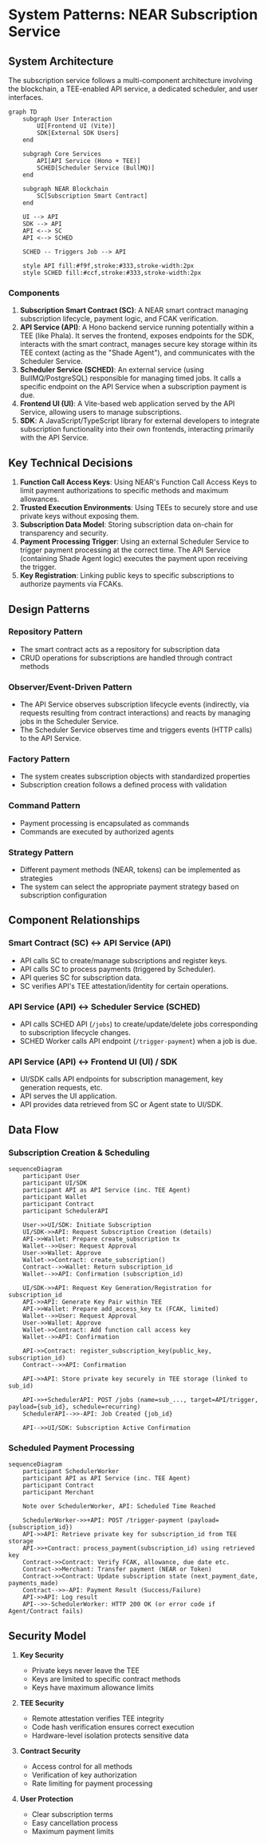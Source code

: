 # System Patterns: NEAR Subscription Service

## System Architecture

The subscription service follows a multi-component architecture involving the blockchain, a TEE-enabled API service, a dedicated scheduler, and user interfaces.

```mermaid
graph TD
    subgraph User Interaction
        UI[Frontend UI (Vite)]
        SDK[External SDK Users]
    end

    subgraph Core Services
        API[API Service (Hono + TEE)]
        SCHED[Scheduler Service (BullMQ)]
    end

    subgraph NEAR Blockchain
        SC[Subscription Smart Contract]
    end

    UI --> API
    SDK --> API
    API <--> SC
    API <--> SCHED

    SCHED -- Triggers Job --> API

    style API fill:#f9f,stroke:#333,stroke-width:2px
    style SCHED fill:#ccf,stroke:#333,stroke-width:2px
```

### Components

1.  **Subscription Smart Contract (SC)**: A NEAR smart contract managing subscription lifecycle, payment logic, and FCAK verification.
2.  **API Service (API)**: A Hono backend service running potentially within a TEE (like Phala). It serves the frontend, exposes endpoints for the SDK, interacts with the smart contract, manages secure key storage within its TEE context (acting as the "Shade Agent"), and communicates with the Scheduler Service.
3.  **Scheduler Service (SCHED)**: An external service (using BullMQ/PostgreSQL) responsible for managing timed jobs. It calls a specific endpoint on the API Service when a subscription payment is due.
4.  **Frontend UI (UI)**: A Vite-based web application served by the API Service, allowing users to manage subscriptions.
5.  **SDK**: A JavaScript/TypeScript library for external developers to integrate subscription functionality into their own frontends, interacting primarily with the API Service.

## Key Technical Decisions

1. **Function Call Access Keys**: Using NEAR's Function Call Access Keys to limit payment authorizations to specific methods and maximum allowances.
2. **Trusted Execution Environments**: Using TEEs to securely store and use private keys without exposing them.
3. **Subscription Data Model**: Storing subscription data on-chain for transparency and security.
4. **Payment Processing Trigger**: Using an external Scheduler Service to trigger payment processing at the correct time. The API Service (containing Shade Agent logic) executes the payment upon receiving the trigger.
5. **Key Registration**: Linking public keys to specific subscriptions to authorize payments via FCAKs.

## Design Patterns

### Repository Pattern
- The smart contract acts as a repository for subscription data
- CRUD operations for subscriptions are handled through contract methods

### Observer/Event-Driven Pattern
- The API Service observes subscription lifecycle events (indirectly, via requests resulting from contract interactions) and reacts by managing jobs in the Scheduler Service.
- The Scheduler Service observes time and triggers events (HTTP calls) to the API Service.

### Factory Pattern
- The system creates subscription objects with standardized properties
- Subscription creation follows a defined process with validation

### Command Pattern
- Payment processing is encapsulated as commands
- Commands are executed by authorized agents

### Strategy Pattern
- Different payment methods (NEAR, tokens) can be implemented as strategies
- The system can select the appropriate payment strategy based on subscription configuration

## Component Relationships

### Smart Contract (SC) ↔ API Service (API)
- API calls SC to create/manage subscriptions and register keys.
- API calls SC to process payments (triggered by Scheduler).
- API queries SC for subscription data.
- SC verifies API's TEE attestation/identity for certain operations.

### API Service (API) ↔ Scheduler Service (SCHED)
- API calls SCHED API (`/jobs`) to create/update/delete jobs corresponding to subscription lifecycle changes.
- SCHED Worker calls API endpoint (`/trigger-payment`) when a job is due.

### API Service (API) ↔ Frontend UI (UI) / SDK
- UI/SDK calls API endpoints for subscription management, key generation requests, etc.
- API serves the UI application.
- API provides data retrieved from SC or Agent state to UI/SDK.

## Data Flow

### Subscription Creation & Scheduling
```mermaid
sequenceDiagram
    participant User
    participant UI/SDK
    participant API as API Service (inc. TEE Agent)
    participant Wallet
    participant Contract
    participant SchedulerAPI

    User->>UI/SDK: Initiate Subscription
    UI/SDK->>API: Request Subscription Creation (details)
    API->>Wallet: Prepare create_subscription tx
    Wallet-->>User: Request Approval
    User->>Wallet: Approve
    Wallet->>Contract: create_subscription()
    Contract-->>Wallet: Return subscription_id
    Wallet-->>API: Confirmation (subscription_id)

    UI/SDK->>API: Request Key Generation/Registration for subscription_id
    API->>API: Generate Key Pair within TEE
    API->>Wallet: Prepare add_access_key tx (FCAK, limited)
    Wallet-->>User: Request Approval
    User->>Wallet: Approve
    Wallet->>Contract: Add function call access key
    Wallet-->>API: Confirmation

    API->>Contract: register_subscription_key(public_key, subscription_id)
    Contract-->>API: Confirmation

    API->>API: Store private key securely in TEE storage (linked to sub_id)

    API->>+SchedulerAPI: POST /jobs (name=sub_..., target=API/trigger, payload={sub_id}, schedule=recurring)
    SchedulerAPI-->>-API: Job Created {job_id}

    API-->>UI/SDK: Subscription Active Confirmation
```

### Scheduled Payment Processing
```mermaid
sequenceDiagram
    participant SchedulerWorker
    participant API as API Service (inc. TEE Agent)
    participant Contract
    participant Merchant

    Note over SchedulerWorker, API: Scheduled Time Reached

    SchedulerWorker->>+API: POST /trigger-payment (payload={subscription_id})
    API->>API: Retrieve private key for subscription_id from TEE storage
    API->>+Contract: process_payment(subscription_id) using retrieved key
    Contract->>Contract: Verify FCAK, allowance, due date etc.
    Contract->>Merchant: Transfer payment (NEAR or Token)
    Contract->>Contract: Update subscription state (next_payment_date, payments_made)
    Contract-->>-API: Payment Result (Success/Failure)
    API->>API: Log result
    API-->>-SchedulerWorker: HTTP 200 OK (or error code if Agent/Contract fails)
```

## Security Model

1. **Key Security**
   - Private keys never leave the TEE
   - Keys are limited to specific contract methods
   - Keys have maximum allowance limits

2. **TEE Security**
   - Remote attestation verifies TEE integrity
   - Code hash verification ensures correct execution
   - Hardware-level isolation protects sensitive data

3. **Contract Security**
   - Access control for all methods
   - Verification of key authorization
   - Rate limiting for payment processing

4. **User Protection**
   - Clear subscription terms
   - Easy cancellation process
   - Maximum payment limits
